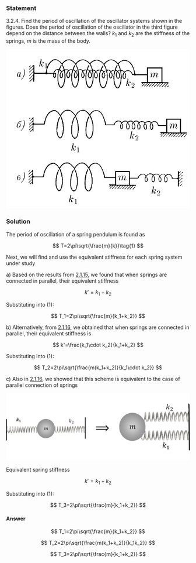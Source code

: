 ###  Statement

$3.2.4.$ Find the period of oscillation of the oscillator systems shown in the figures. Does the period of oscillation of the oscillator in the third figure depend on the distance between the walls? $k_1$ and $k_2$ are the stiffness of the springs, $m$ is the mass of the body.

![ For problem $3.2.4$ |762x658, 46%](../../img/3.2.4/3.2.4.png)

### Solution

The period of oscillation of a spring pendulum is found as

$$
T=2\pi\sqrt{\frac{m}{k}}\tag{1}
$$

Next, we will find and use the equivalent stiffness for each spring system under study

a) Based on the results from [2.1.15](../../2/2.1.15), we found that when springs are connected in parallel, their equivalent stiffness

$$
k'=k_1+k_2
$$

Substituting into $(1)$:

$$
T_1=2\pi\sqrt{\frac{m}{k_1+k_2}}
$$

b) Alternatively, from [2.1.16](../2.1.16), we obtained that when springs are connected in parallel, their equivalent stiffness is

$$
k'=\frac{k_1\cdot k_2}{k_1+k_2}
$$

Substituting into $(1)$:

$$
T_2=2\pi\sqrt{\frac{m(k_1+k_2)}{k_1\cdot k_2}}
$$

c) Also in [2.1.16](../2.1.16), we showed that this scheme is equivalent to the case of parallel connection of springs

![ For solution $2.1.16$ |1153x419, 60%](../../img/3.2.4/3.2.4_1.png)

Equivalent spring stiffness

$$
k'=k_1+k_2
$$

Substituting into $(1)$:

$$
T_3=2\pi\sqrt{\frac{m}{k_1+k_2}}
$$

#### Answer

$$
T_1=2\pi\sqrt{\frac{m}{k_1+k_2}}
$$

$$
T_2=2\pi\sqrt{\frac{m(k_1+k_2)}{k_1k_2}}
$$

$$
T_3=2\pi\sqrt{\frac{m}{k_1+k_2}}
$$
